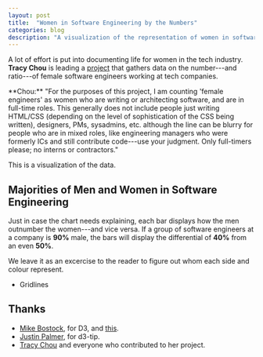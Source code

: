 ```yaml
---
layout: post
title:  "Women in Software Engineering by the Numbers"
categories: blog
description: "A visualization of the representation of women in software-engineering companies."
---
```

A lot of effort is put into documenting life for women in the tech industry. **Tracy Chou** is leading a [project][project] that gathers data on the number---and ratio---of female software engineers working at tech companies.

<div class="box quote" markdown="1">
**Chou:** "For the purposes of this project, I am counting 'female engineers' as women who are writing or architecting software, and are in full-time roles. This generally does not include people just writing HTML/CSS (depending on the level of sophistication of the CSS being written), designers, PMs, sysadmins, etc. although the line can be blurry for people who are in mixed roles, like engineering managers who were formerly ICs and still contribute code---use your judgment. Only full-timers please; no interns or contractors."
</div>

This is a visualization of the data.

## Majorities of Men and Women in Software Engineering ##
Just in case the chart needs explaining, each bar displays how the men outnumber the women---and vice versa. If a group of software engineers at a company is **90%** male, the bars will display the differential of **40%** from an even **50%**.

We leave it as an excercise to the reader to figure out whom each side and colour represent.

<div id="chart"></div>

<script src="/js/d3.min.js?v=3.2.8"></script>
<script src="http://labratrevenge.com/d3-tip/javascripts/d3.tip.min.js"></script>
<link rel="stylesheet" href="/assets/women-in-tech/style.css">
<script src="/assets/women-in-tech/script.min.js"></script>

* Gridlines

Thanks
------
* [Mike Bostock][bostock], for D3, and [this][inspiration].
* [Justin Palmer][palmer], for d3-tip.
* [Tracy Chou][chou] and everyone who contributed to her project.


[project]: https://github.com/triketora/women-in-software-eng
[bostock]: https://github.com/mbostock/
[inspiration]: http://bl.ocks.org/mbostock/2368837
[palmer]: https://github.com/Caged/
[chou]: https://github.com/triketora/
